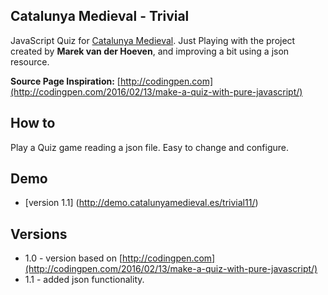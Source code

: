 ## Catalunya Medieval - Trivial



JavaScript Quiz for [Catalunya Medieval](http://www.catalunyamedieval.es). Just Playing with the project created by **Marek van der Hoeven**, and improving a bit using a json resource.

**Source Page Inspiration:** [http://codingpen.com](http://codingpen.com/2016/02/13/make-a-quiz-with-pure-javascript/)

## How to
Play a Quiz game reading a json file. Easy to change and configure.

## Demo
- [version 1.1] (http://demo.catalunyamedieval.es/trivial11/)

## Versions
- 1.0 - version based on [http://codingpen.com](http://codingpen.com/2016/02/13/make-a-quiz-with-pure-javascript/)
- 1.1 - added json functionality.



